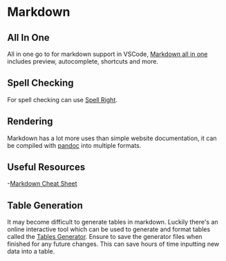 # Markdown

## All In One

All in one go to for markdown support in VSCode, 
[Markdown all in one](https://marketplace.visualstudio.com/items?itemName=yzhang.markdown-all-in-one) 
includes preview, autocomplete, shortcuts and more.

## Spell Checking

For spell checking can use [Spell Right](https://marketplace.visualstudio.com/items?itemName=ban.spellright).

## Rendering

Markdown has a lot more uses than simple website documentation, it can be compiled with [pandoc](https://pandoc.org/) 
into multiple formats.

## Useful Resources

-[Markdown Cheat Sheet](https://guides.github.com/pdfs/markdown-cheatsheet-online.pdf)

## Table Generation

It may become difficult to generate tables in markdown. Luckily there's an online interactive tool which can be used to
generate and format tables called the [Tables Generator](http://www.tablesgenerator.com/markdown_tables).
Ensure to save the generator files when finished for any future changes. This can save hours of time inputting
new data into a table.

